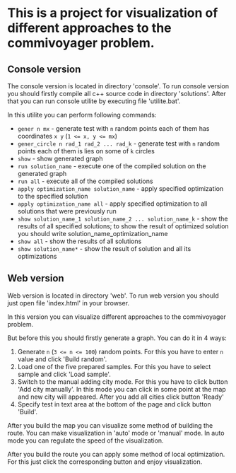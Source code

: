 # This is a project for visualization of different approaches to the commivoyager problem.

## Console version

The console version is located in directory 'console'. To run console version you should firstly compile all c++ source code in directory 'solutions'. After that you can run console utilite by executing file 'utilite.bat'.

In this utilite you can perform following commands:

* `gener n mx` - generate test with `n` random points each of them has coordinates `x y` (`1 <= x, y <= mx`)
* `gener_circle n rad_1 rad_2 ... rad_k` - generate test with `n` random points each of them is lies on some of `k` circles
* `show` - show generated graph
* `run solution_name` - execute one of the compiled solution on the generated graph
* `run all` - execute all of the compiled solutions
* `apply optimization_name solution_name` - apply specified optimization to the specified solution
* `apply optimization_name all` - apply specified optimization to all solutions that were previously run
* `show solution_name_1 solution_name_2 ... solution_name_k` - show the results of all specified solutions; to show the result of optimized solution you should write solution_name_optimization_name
* `show all` - show the results of all solutions
* `show solution_name*` - show the result of solution and all its optimizations

## Web version

Web version is located in directory 'web'. To run web version you should just open file 'index.html' in your browser.

In this version you can visualize different approaches to the commivoyager problem. 

But before this you should firstly generate a graph. You can do it in 4 ways:

1. Generate `n` (`3 <= n <= 100`) random points. For this you have to enter `n` value and click 'Build random'.
1. Load one of the five prepared samples. For this you have to select sample and click 'Load sample'.
1. Switch to the manual adding city mode. For this you have to click button 'Add city manually'. In this mode you can click in some point at the map and new city will appeared. After you add all cities click button 'Ready'
1. Specify test in text area at the bottom of the page and click button 'Build'.

After you build the map you can visualize some method of building the route. You can make visualization in 'auto' mode or 'manual' mode. In auto mode you can regulate the speed of the visualization.

After you build the route you can apply some method of local optimization. For this just click the corresponding button and enjoy visualization.